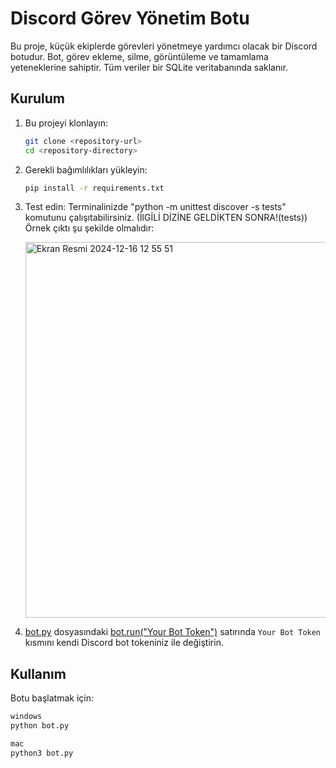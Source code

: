 # Discord Görev Yönetim Botu

Bu proje, küçük ekiplerde görevleri yönetmeye yardımcı olacak bir Discord botudur. Bot, görev ekleme, silme, görüntüleme ve tamamlama yeteneklerine sahiptir. Tüm veriler bir SQLite veritabanında saklanır.

## Kurulum

1. Bu projeyi klonlayın:
    ```sh
    git clone <repository-url>
    cd <repository-directory>
    ```

2. Gerekli bağımlılıkları yükleyin:
    ```sh
    pip install -r requirements.txt
    ```

3. Test edin:
   Terminalinizde "python -m unittest discover -s tests" komutunu çalışıtabilirsiniz. (İlGİLİ DİZİNE GELDİKTEN SONRA!(tests))
    Örnek çıktı şu şekilde olmalıdır:
   
   <img width="601" alt="Ekran Resmi 2024-12-16 12 55 51" src="https://github.com/user-attachments/assets/b80cda18-b1e5-4c99-98bd-74cc8dd421db" />

5. [bot.py](http://_vscodecontentref_/7) dosyasındaki [bot.run("Your Bot Token")](http://_vscodecontentref_/8) satırında `Your Bot Token` kısmını kendi Discord bot tokeniniz ile değiştirin.

## Kullanım

Botu başlatmak için:
```sh
windows
python bot.py

mac
python3 bot.py



